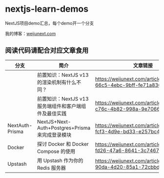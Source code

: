 # nextjs-learn-demos

NextJS项目demo汇总，每个demo开一个分支  

我的博客：[weijunext.com](https://weijunext.com)

## 阅读代码请配合对应文章食用


|  分支   |  简介   | 文章链接  |
|  ----  |  ----   | ----  |
|        |  前置知识：NextJS v13 的渲染机制有什么不同？  | https://weijunext.com/article/31a22c65-66c5-4ebc-9bff-fe71a8300929 |
|      |  前置知识：NextJS v13服务端组件和客户端组件及最佳实践  | https://weijunext.com/article/9e02de2e-c76c-4b82-998a-9e7066450c42 |
| NextAuth-Prisma  | NextJS+Next-Auth+Postgres+Prisma来完成登录模块 | https://weijunext.com/article/061d8cd9-fcf3-4d9e-bd33-e257bc4f9989 |
| Docker | 探讨 Docker 和 Docker Compose 的使用 | https://weijunext.com/article/b33a5545-fd26-47a6-8641-3c7467fb3910 |
| Upstash | 用 Upstash 作为你的 Redis 服务器 | https://weijunext.com/article/6510121c-90da-4d20-85a1-72cbbdb3983b  |
